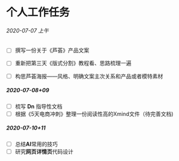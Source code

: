 # 个人工作任务

###### 2020-07-07 上午

- [ ] 撰写一份关于《芦荟》产品文案

- [ ] 重新把第三天《版式分割》教程看、思路梳理一遍<!--还未拿到视频-->

- [ ] 构思芦荟海报——风格、明确文案主次关系和产品或者模特素材
  <!--其它暂时未定-->
  
  
##### 2020-07-08+09
- [ ] 梳写 <b>Dn</b> 指导性文档
- [ ] 根据《5天电商冲刺》整理一份阅读性高的Xmind文件（待完善文档)

##### 2020-07-10+11
- [ ] 总结<b>AI</b>常用的技巧
- [ ] 研究<b>网页详情页</b>代码设计 